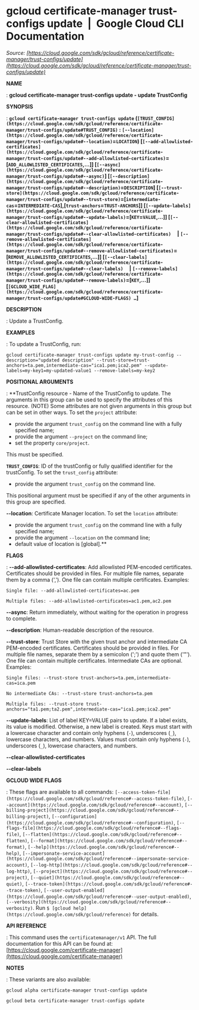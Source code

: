 # gcloud certificate-manager trust-configs update  |  Google Cloud CLI Documentation

*Source: [https://cloud.google.com/sdk/gcloud/reference/certificate-manager/trust-configs/update](https://cloud.google.com/sdk/gcloud/reference/certificate-manager/trust-configs/update)*

**NAME**

: **gcloud certificate-manager trust-configs update - update TrustConfig**

**SYNOPSIS**

: **`gcloud certificate-manager trust-configs update` (`[TRUST_CONFIG](https://cloud.google.com/sdk/gcloud/reference/certificate-manager/trust-configs/update#TRUST_CONFIG)` : `[--location](https://cloud.google.com/sdk/gcloud/reference/certificate-manager/trust-configs/update#--location)`=`LOCATION`) [`[--add-allowlisted-certificates](https://cloud.google.com/sdk/gcloud/reference/certificate-manager/trust-configs/update#--add-allowlisted-certificates)`=[`ADD_ALLOWLISTED_CERTIFICATES`,…]] [`[--async](https://cloud.google.com/sdk/gcloud/reference/certificate-manager/trust-configs/update#--async)`] [`[--description](https://cloud.google.com/sdk/gcloud/reference/certificate-manager/trust-configs/update#--description)`=`DESCRIPTION`] [`[--trust-store](https://cloud.google.com/sdk/gcloud/reference/certificate-manager/trust-configs/update#--trust-store)`=[`intermediate-cas`=`INTERMEDIATE-CAS`],[`trust-anchors`=`TRUST-ANCHORS`]] [`[--update-labels](https://cloud.google.com/sdk/gcloud/reference/certificate-manager/trust-configs/update#--update-labels)`=[`KEY`=`VALUE`,…]] [`[--clear-allowlisted-certificates](https://cloud.google.com/sdk/gcloud/reference/certificate-manager/trust-configs/update#--clear-allowlisted-certificates)`     | `[--remove-allowlisted-certificates](https://cloud.google.com/sdk/gcloud/reference/certificate-manager/trust-configs/update#--remove-allowlisted-certificates)`=[`REMOVE_ALLOWLISTED_CERTIFICATES`,…]] [`[--clear-labels](https://cloud.google.com/sdk/gcloud/reference/certificate-manager/trust-configs/update#--clear-labels)`     | `[--remove-labels](https://cloud.google.com/sdk/gcloud/reference/certificate-manager/trust-configs/update#--remove-labels)`=[`KEY`,…]] [`[GCLOUD_WIDE_FLAG](https://cloud.google.com/sdk/gcloud/reference/certificate-manager/trust-configs/update#GCLOUD-WIDE-FLAGS) …`]**

**DESCRIPTION**

: Update a TrustConfig.

**EXAMPLES**

: To update a TrustConfig, run:

```
gcloud certificate-manager trust-configs update my-trust-config --description="updated description" --trust-store=trust-anchors=ta.pem,intermediate-cas="ica1.pem;ica2.pem" --update-labels=my-key1=my-updated-value1 --remove-labels=my-key2
```

**POSITIONAL ARGUMENTS**

: **TrustConfig resource - Name of the TrustConfig to update. The arguments in this
group can be used to specify the attributes of this resource. (NOTE) Some
attributes are not given arguments in this group but can be set in other ways.
To set the `project` attribute:

- provide the argument `trust_config` on the command line with a fully
specified name;
- provide the argument `--project` on the command line;
- set the property `core/project`.

This must be specified.

**`TRUST_CONFIG`**:
ID of the trustConfig or fully qualified identifier for the trustConfig.
To set the `trust_config` attribute:

- provide the argument `trust_config` on the command line.

This positional argument must be specified if any of the other arguments in this
group are specified.

**--location**:
Certificate Manager location.
To set the `location` attribute:

- provide the argument `trust_config` on the command line with a fully
specified name;
- provide the argument `--location` on the command line;
- default value of location is [global].**

**FLAGS**

: **--add-allowlisted-certificates**:
Add allowlisted PEM-encoded certificates. Certificates should be provided in
files. For multiple file names, separate them by a comma (','). One file can
contain multiple certificates.
Examples:

```
Single file: --add-allowlisted-certificates=ac.pem
```

```
Multiple files: --add-allowlisted-certificates=ac1.pem,ac2.pem
```

**--async**:
Return immediately, without waiting for the operation in progress to complete.

**--description**:
Human-readable description of the resource.

**--trust-store**:
Trust Store with the given trust anchor and intermediate CA PEM-encoded
certificates. Certificates should be provided in files. For multiple file names,
separate them by a semicolon (';') and quote them ('"'). One file can contain
multiple certificates. Intermediate CAs are optional.
Examples:

```
Single files: --trust-store trust-anchors=ta.pem,intermediate-cas=ica.pem
```

```
No intermediate CAs: --trust-store trust-anchors=ta.pem
```

```
Multiple files: --trust-store trust-anchors="ta1.pem;ta2.pem",intermediate-cas="ica1.pem;ica2.pem"
```

**--update-labels**:
List of label KEY=VALUE pairs to update. If a label exists, its value is
modified. Otherwise, a new label is created.
Keys must start with a lowercase character and contain only hyphens
(`-`), underscores (`_`), lowercase characters, and
numbers. Values must contain only hyphens (`-`), underscores
(`_`), lowercase characters, and numbers.

**--clear-allowlisted-certificates**

**--clear-labels**

**GCLOUD WIDE FLAGS**

: These flags are available to all commands: `[--access-token-file](https://cloud.google.com/sdk/gcloud/reference#--access-token-file)`,
`[--account](https://cloud.google.com/sdk/gcloud/reference#--account)`, `[--billing-project](https://cloud.google.com/sdk/gcloud/reference#--billing-project)`,
`[--configuration](https://cloud.google.com/sdk/gcloud/reference#--configuration)`,
`[--flags-file](https://cloud.google.com/sdk/gcloud/reference#--flags-file)`,
`[--flatten](https://cloud.google.com/sdk/gcloud/reference#--flatten)`, `[--format](https://cloud.google.com/sdk/gcloud/reference#--format)`, `[--help](https://cloud.google.com/sdk/gcloud/reference#--help)`, `[--impersonate-service-account](https://cloud.google.com/sdk/gcloud/reference#--impersonate-service-account)`,
`[--log-http](https://cloud.google.com/sdk/gcloud/reference#--log-http)`,
`[--project](https://cloud.google.com/sdk/gcloud/reference#--project)`, `[--quiet](https://cloud.google.com/sdk/gcloud/reference#--quiet)`, `[--trace-token](https://cloud.google.com/sdk/gcloud/reference#--trace-token)`, `[--user-output-enabled](https://cloud.google.com/sdk/gcloud/reference#--user-output-enabled)`,
`[--verbosity](https://cloud.google.com/sdk/gcloud/reference#--verbosity)`.
Run `$ [gcloud help](https://cloud.google.com/sdk/gcloud/reference)` for details.

**API REFERENCE**

: This command uses the `certificatemanager/v1` API. The full
documentation for this API can be found at: [https://cloud.google.com/certificate-manager](https://cloud.google.com/certificate-manager)

**NOTES**

: These variants are also available:

```
gcloud alpha certificate-manager trust-configs update
```

```
gcloud beta certificate-manager trust-configs update
```